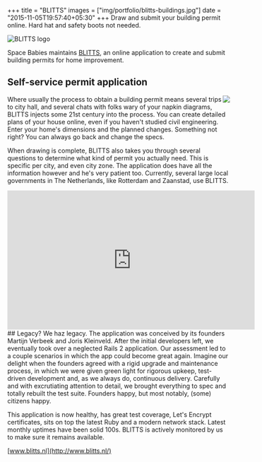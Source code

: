+++
title = "BLITTS"
images = ["img/portfolio/blitts-buildings.jpg"]
date = "2015-11-05T19:57:40+05:30"
+++
Draw and submit your building permit online. Hard hat and safety boots not needed.
<!--more-->

![BLITTS logo][1]

Space Babies maintains [BLITTS](https://www.blitts.nl/), an online application to create and submit building permits for home improvement.

## Self-service permit application
<img align="right" src="/img/portfolio/winner-gemeentepioniers-jury-2017.jpg">Where usually the process to obtain a building permit means several trips to city hall, and several chats with folks wary of your napkin diagrams, BLITTS injects some 21st century into the process. You can create detailed plans of your house online, even if you haven't studied civil engineering. Enter your home's dimensions and the planned changes. Something not right? You can always go back and change the specs.

When drawing is complete, BLITTS also takes you through several questions to determine what kind of permit you actually need. This is specific per city, and even city zone. The application does have all the information however and he's very patient too. Currently, several large local governments in The Netherlands, like Rotterdam and Zaanstad, use BLITTS.

<div class="embed-responsive embed-responsive-16by9">
  <iframe class="embed-responsive-item" width="560" height="315" src="https://www.youtube.com/embed/RWqXiYS9WhM?ecver=1" frameborder="0" allowfullscreen></iframe>
</div>
## Legacy? We haz legacy.
The application was conceived by its founders Martijn Verbeek and Joris Kleinveld. After the initial developers left, we eventually took over a neglected Rails 2 application. Our assessment led to a couple scenarios in which the app could become great again. Imagine our delight when the founders agreed with a rigid upgrade and maintenance process, in which we were given green light for rigorous upkeep, test-driven development and, as we always do, continuous delivery. Carefully and with excrutiating attention to detail, we brought everything to spec and totally rebuilt the test suite. Founders happy, but most notably, (some) citizens happy.

This application is now healthy, has great test coverage, Let's Encrypt certificates, sits on top the latest Ruby and a modern network stack. Latest monthly uptimes have been solid 100s. BLITTS is actively monitored by us to make sure it remains available.

[www.blitts.nl](http://www.blitts.nl/)

[1]: /img/portfolio/blitts.png
